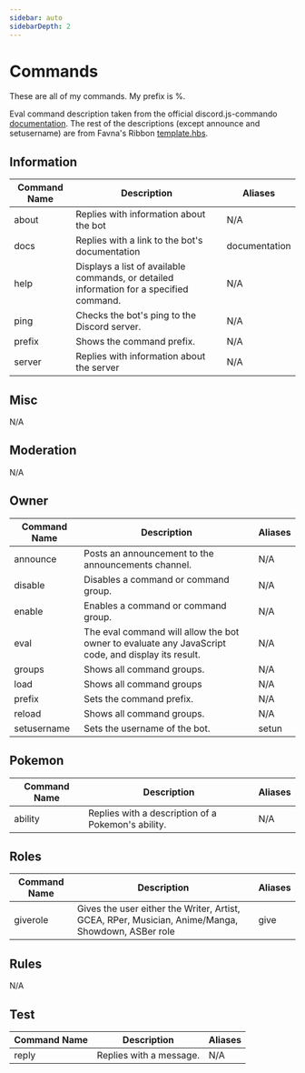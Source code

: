 ```yaml
---
sidebar: auto
sidebarDepth: 2
---
```


# Commands
<div is="discord-messages">
	<discord-message author="PXR Bot" avatar="pxrbot" :bot="true">
	    These are all of my commands. My prefix is %.
	</discord-message>
</div>

Eval command description taken from the official discord.js-commando [documentation](https://discord.js.org/#/docs/commando/master/commands/builtins). The rest of the descriptions (except announce and setusername) are from Favna's Ribbon [template.hbs](https://raw.githubusercontent.com/Favna/ribbon/a4b6542868aa90ebf6df557dec441f7431a14562/docs/template.hbs).

## Information
| Command Name  | Description   | Aliases |
| ------------- |-------------  |------------- |
| about			| Replies with information about the bot | N/A |
| docs			| Replies with a link to the bot's documentation | documentation |
| help          | Displays a list of available commands, or detailed information for a specified command. | N/A |
| ping          | Checks the bot's ping to the Discord server.     | N/A |
| prefix        | Shows the command prefix.      | N/A |
| server 		| Replies with information about the server | N/A

## Misc
N/A

## Moderation
N/A

## Owner
| Command Name          | Description   | Aliases |
| ------------- |-------------  |------------- |
| announce      | Posts an announcement to the announcements channel.                   | N/A |
| disable       | Disables a command or command group. | N/A |
| enable        | Enables a command or command group.  | N/A |
| eval          | The eval command will allow the bot owner to evaluate any JavaScript code, and display its result.      | N/A |
| groups        | Shows all command groups.      | N/A |
| load          | Shows all command groups      | N/A |
| prefix        | Sets the command prefix.      | N/A |
| reload        | Shows all command groups.      | N/A |
| setusername   | Sets the username of the bot.  | setun |

## Pokemon
| Command Name | Description   | Aliases |
| ------------- |-------------  |------------- |
| ability      | Replies with a description of a Pokemon's ability. | N/A |

## Roles
| Command Name          | Description   | Aliases |
| ------------- |-------------  |------------- |
| giverole      | Gives the user either the Writer, Artist, GCEA, RPer, Musician, Anime/Manga, Showdown, ASBer role | give |

## Rules
N/A

## Test
| Command Name          | Description   | Aliases |
| ------------- |-------------  |------------- |
| reply      | Replies with a message. | N/A |
